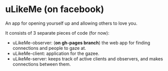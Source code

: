 # uLikeMe (on facebook)
An app for opening yourself up and allowing others to love you.

It consists of 3 separate pieces of code (for now):
- uLikeMe-observer: (**on gh-pages branch**) the web app for finding connections and people to gaze at.
- uLikeMe-client: application for the gazee.
- uLikeMe-server: keeps track of active clients and observers, and makes connections between them.

